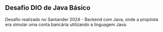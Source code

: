 ## Desafio DIO de Java Básico

Desafio realizado no Santander 2024 - Backend com Java, onde a propósta era simular uma conta bancária utilizando a linguagem Java.
